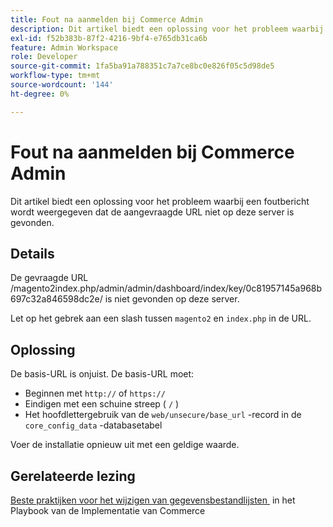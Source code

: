 ```yaml
---
title: Fout na aanmelden bij Commerce Admin
description: Dit artikel biedt een oplossing voor het probleem waarbij een foutbericht wordt weergegeven dat de aangevraagde URL niet op deze server is gevonden.
exl-id: f52b383b-87f2-4216-9bf4-e765db31ca6b
feature: Admin Workspace
role: Developer
source-git-commit: 1fa5ba91a788351c7a7ce8bc0e826f05c5d98de5
workflow-type: tm+mt
source-wordcount: '144'
ht-degree: 0%

---
```


# Fout na aanmelden bij Commerce Admin

Dit artikel biedt een oplossing voor het probleem waarbij een foutbericht wordt weergegeven dat de aangevraagde URL niet op deze server is gevonden.

## Details

De gevraagde URL /magento2index.php/admin/admin/dashboard/index/key/0c81957145a968b697c32a846598dc2e/ is niet gevonden op deze server.

Let op het gebrek aan een slash tussen `magento2` en `index.php` in de URL.

## Oplossing

De basis-URL is onjuist. De basis-URL moet:

* Beginnen met `http://` of `https://`
* Eindigen met een schuine streep ( `/` )
* Het hoofdlettergebruik van de `web/unsecure/base_url` -record in de `core_config_data` -databasetabel

Voer de installatie opnieuw uit met een geldige waarde.

## Gerelateerde lezing

[&#x200B; Beste praktijken voor het wijzigen van gegevensbestandlijsten &#x200B;](https://experienceleague.adobe.com/nl/docs/commerce-operations/implementation-playbook/best-practices/development/modifying-core-and-third-party-tables#why-adobe-recommends-avoiding-modifications) in het Playbook van de Implementatie van Commerce
